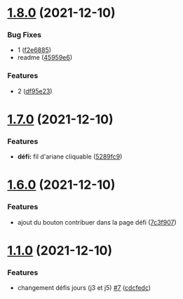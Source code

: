 # [1.8.0](https://github.com/SocialGouv/ozensemble/compare/v1.7.0...v1.8.0) (2021-12-10)


### Bug Fixes

* 1 ([f2e6885](https://github.com/SocialGouv/ozensemble/commit/f2e688510d9eec6555ff384f29900bdb0be68727))
* readme ([45959e6](https://github.com/SocialGouv/ozensemble/commit/45959e625a6a5158dd47baaa2f8f913bbd52a165))


### Features

* 2 ([df95e23](https://github.com/SocialGouv/ozensemble/commit/df95e238e384268e0665c0e878a77a5a713078b8))

# [1.7.0](https://github.com/SocialGouv/ozensemble/compare/v1.6.0...v1.7.0) (2021-12-10)


### Features

* **défi:** fil d'ariane cliquable ([5289fc9](https://github.com/SocialGouv/ozensemble/commit/5289fc9f6ffcd8b5719ad28da13298d633fee964))

# [1.6.0](https://github.com/SocialGouv/ozensemble/compare/v1.5.0...v1.6.0) (2021-12-10)


### Features

* ajout du bouton contribuer dans la page défi ([7c3f907](https://github.com/SocialGouv/ozensemble/commit/7c3f907a59b9b783c1a727ee9748ddff5d0a1310))

# [1.1.0](https://github.com/SocialGouv/ozensemble/compare/v1.0.0...v1.1.0) (2021-12-10)


### Features

* changement défis jours (j3 et j5) [#7](https://github.com/SocialGouv/ozensemble/issues/7) ([cdcfedc](https://github.com/SocialGouv/ozensemble/commit/cdcfedc5052c42188c7e6e2a3b4d88a20787ed80))
